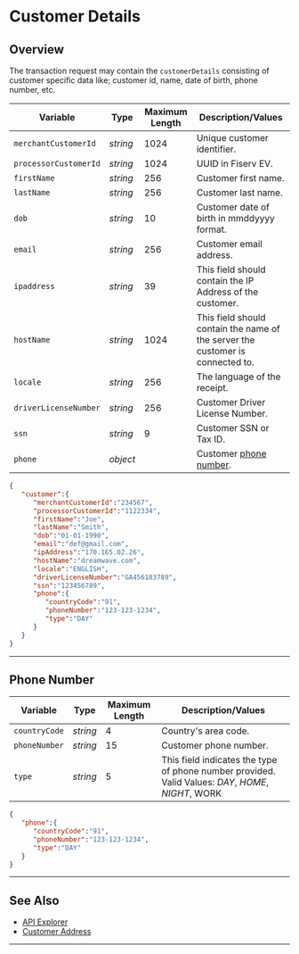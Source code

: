 # Customer Details

## Overview

The transaction request may contain the `customerDetails` consisting of customer specific data like; customer id, name, date of birth, phone number, etc.

<!--
type: tab
title: customer
-->

| Variable | Type | Maximum Length | Description/Values |
| -------- | -- | ------------ | ------------------ |
| `merchantCustomerId` | *string* | 1024 | Unique customer identifier. |
| `processorCustomerId` | *string* | 1024 | UUID in Fiserv EV. |
| `firstName` | *string* | 256 | Customer first name. |
| `lastName` | *string* | 256 | Customer last name. |
| `dob` | *string* | 10 | Customer date of birth in mmddyyyy format. |
| `email` | *string* | 256 | Customer email address. |
| `ipaddress` | *string* | 39 | This field should contain the IP Address of the customer. |
| `hostName` | *string* | 1024 | This field should contain the name of the server the customer is connected to.|
| `locale` | *string* | 256 | The language of the receipt.|
| `driverLicenseNumber` | *string* | 256 | Customer Driver License Number.|
| `ssn` | *string* | 9 | Customer SSN or Tax ID.|
| `phone` | *object* |  | Customer [phone number](#phone-number).|


<!--
type: tab
title: JSON Example
-->

```json
{
   "customer":{
      "merchantCustomerId":"234567",
      "processorCustomerId":"1122334",
      "firstName":"Joe",
      "lastName":"Smith",
      "dob":"01-01-1990",
      "email":"def@gmail.com",
      "ipAddress":"170.165.02.26",
      "hostName":"dreamwave.com",
      "locale":"ENGLISH",
      "driverLicenseNumber":"GA456183789",
      "ssn":"123456789",
      "phone":{
         "countryCode":"91",
         "phoneNumber":"123-123-1234",
         "type":"DAY"
      }
   }
}
```

<!-- type: tab-end -->

---

## Phone Number

<!--
type: tab
title: phone
-->

| Variable | Type |Maximum Length | Description/Values |
| -------- | -- | ------------ | ------------------ |
| `countryCode` | *string* | 4 | Country's area code. |
| `phoneNumber` | *string* | 15 | Customer phone number. |
| `type` | *string* | 5 | This field indicates the type of phone number provided. Valid Values: *DAY*, *HOME*, *NIGHT*, WORK |

<!--
type: tab
title: JSON Example
-->

```json
{
   "phone":{
      "countryCode":"91",
      "phoneNumber":"123-123-1234",
      "type":"DAY"
   }
}
```

<!-- type: tab-end -->

---

## See Also

- [API Explorer](../api/?type=post&path=/payments/v1/charges)
- [Customer Address](?path=docs/Resources/Master-Data/Address.md)

---

